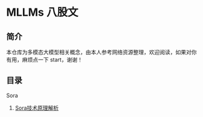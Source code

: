 # MLLMs  八股文



## 简介

本仓库为多模态大模型相关概念，由本人参考网络资源整理，欢迎阅读，如果对你有用，麻烦点一下 start，谢谢！

## 目录

Sora

1. [Sora技术原理解析](Sora/1.sora技术原理解析.md)